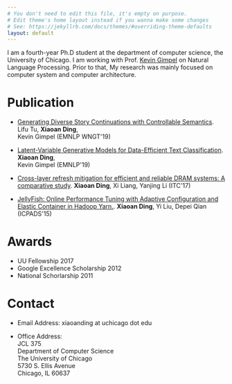 ```yaml
---
# You don't need to edit this file, it's empty on purpose.
# Edit theme's home layout instead if you wanna make some changes
# See: https://jekyllrb.com/docs/themes/#overriding-theme-defaults
layout: default 
---
```



I am a fourth-year Ph.D student at the department of computer science, the University of Chicago. I am working with Prof. [Kevin Gimpel](https://ttic.uchicago.edu/~kgimpel/) on Natural Language Processing. Prior to that, My research was mainly focused on computer system and computer architecture.

# Publication

- [Generating Diverse Story Continuations with Controllable Semantics](#). Lifu Tu, **Xiaoan Ding**,  
Kevin Gimpel (EMNLP WNGT'19)  

- [Latent-Variable Generative Models for Data-Efficient Text Classification](#). **Xiaoan Ding**,  
Kevin Gimpel (EMNLP'19)

- [Cross-layer refresh mitigation for efficient and reliable DRAM systems: A comparative study](https://ieeexplore.ieee.org/document/8242065). **Xiaoan Ding**, Xi Liang, Yanjing Li (ITC'17)
   
- [JellyFish: Online Performance Tuning with Adaptive Configuration and Elastic Container in Hadoop Yarn.](https://ieeexplore.ieee.org/document/7384375). **Xiaoan Ding**, Yi Liu, Depei Qian (ICPADS'15)

# Awards

- UU Fellowship 2017
- Google Excellence Scholarship 2012
- National Schorlarship 2011

# Contact

- Email Address: xiaoanding at uchicago dot edu

- Office Address: <br/>
   JCL 375 <br/>
   Department of Computer Science <br/>
   The University of Chicago <br/>
   5730 S. Ellis Avenue <br/>
   Chicago, IL 60637 <br/>


